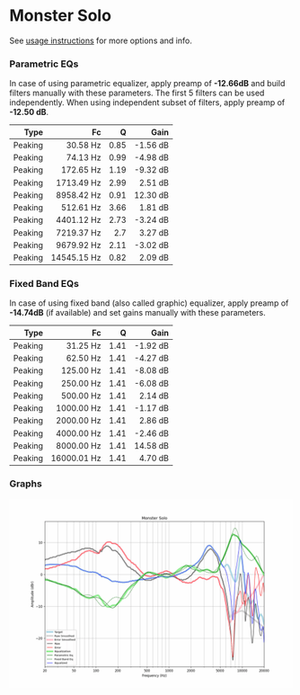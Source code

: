 # Monster Solo
See [usage instructions](https://github.com/jaakkopasanen/AutoEq#usage) for more options and info.

### Parametric EQs
In case of using parametric equalizer, apply preamp of **-12.66dB** and build filters manually
with these parameters. The first 5 filters can be used independently.
When using independent subset of filters, apply preamp of **-12.50 dB**.

| Type    | Fc          |    Q | Gain     |
|--------:|------------:|-----:|---------:|
| Peaking | 30.58 Hz    | 0.85 | -1.56 dB |
| Peaking | 74.13 Hz    | 0.99 | -4.98 dB |
| Peaking | 172.65 Hz   | 1.19 | -9.32 dB |
| Peaking | 1713.49 Hz  | 2.99 | 2.51 dB  |
| Peaking | 8958.42 Hz  | 0.91 | 12.30 dB |
| Peaking | 512.61 Hz   | 3.66 | 1.81 dB  |
| Peaking | 4401.12 Hz  | 2.73 | -3.24 dB |
| Peaking | 7219.37 Hz  | 2.7  | 3.27 dB  |
| Peaking | 9679.92 Hz  | 2.11 | -3.02 dB |
| Peaking | 14545.15 Hz | 0.82 | 2.09 dB  |

### Fixed Band EQs
In case of using fixed band (also called graphic) equalizer, apply preamp of **-14.74dB**
(if available) and set gains manually with these parameters.

| Type    | Fc          |    Q | Gain     |
|--------:|------------:|-----:|---------:|
| Peaking | 31.25 Hz    | 1.41 | -1.92 dB |
| Peaking | 62.50 Hz    | 1.41 | -4.27 dB |
| Peaking | 125.00 Hz   | 1.41 | -8.08 dB |
| Peaking | 250.00 Hz   | 1.41 | -6.08 dB |
| Peaking | 500.00 Hz   | 1.41 | 2.14 dB  |
| Peaking | 1000.00 Hz  | 1.41 | -1.17 dB |
| Peaking | 2000.00 Hz  | 1.41 | 2.86 dB  |
| Peaking | 4000.00 Hz  | 1.41 | -2.46 dB |
| Peaking | 8000.00 Hz  | 1.41 | 14.58 dB |
| Peaking | 16000.01 Hz | 1.41 | 4.70 dB  |

### Graphs
![](./Monster%20Solo.png)